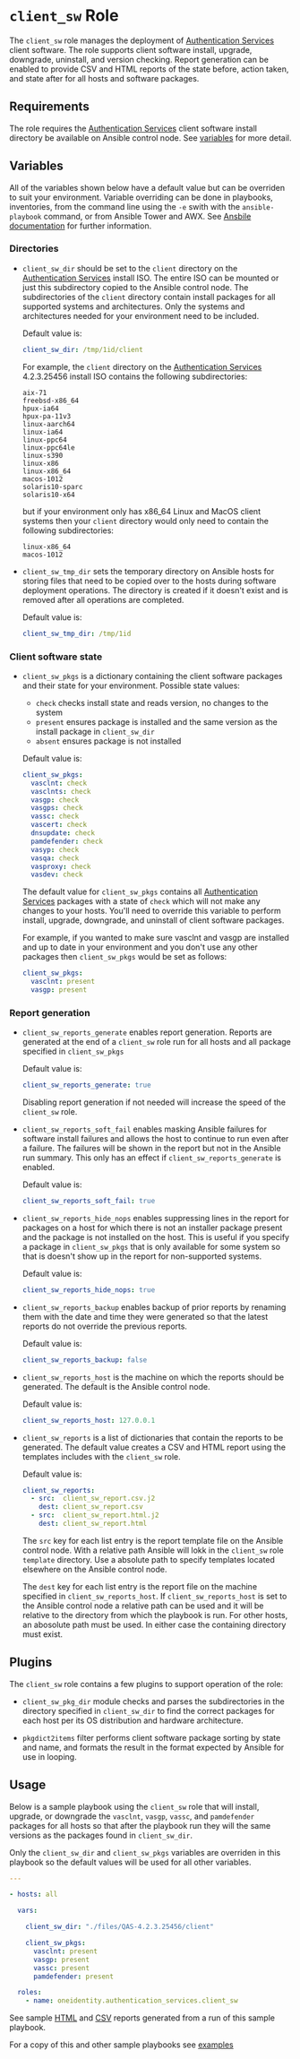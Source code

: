 # `client_sw` Role

The `client_sw` role manages the deployment of [Authentication Services](https://www.oneidentity.com/products/authentication-services/) client software.  The role supports client software install, upgrade, downgrade, uninstall, and version checking.  Report generation can be enabled to provide CSV and HTML reports of the state before, action taken, and state after for all hosts and software packages.

## Requirements

The role requires the [Authentication Services](https://www.oneidentity.com/products/authentication-services/) client software install directory be available on Ansible control node.  See [variables](##Variables) for more detail.

## Variables

All of the variables shown below have a default value but can be overriden to suit your environment.  Variable overriding can be done in playbooks, inventories, from the command line using the `-e` swith with the `ansible-playbook` command, or from Ansible Tower and AWX.  See [Ansbile documentation](https://docs.ansible.com/ansible/latest/user_guide/playbooks_variables.html) for further information. 

### Directories

* `client_sw_dir` should be set to the `client` directory on the [Authentication Services](https://www.oneidentity.com/products/authentication-services/) install ISO.  The entire ISO can be mounted or just this subdirectory copied to the Ansible control node.  The subdirectories of the `client` directory contain install packages for all supported systems and architectures.  Only the systems and architectures needed for your environment need to be included.   

    Default value is: 
    ```yaml
    client_sw_dir: /tmp/1id/client
    ```

    For example, the `client` directory on the [Authentication Services](https://www.oneidentity.com/products/authentication-services/) 4.2.3.25456 install ISO contains the following subdirectories:

    ```
    aix-71
    freebsd-x86_64
    hpux-ia64
    hpux-pa-11v3
    linux-aarch64
    linux-ia64
    linux-ppc64
    linux-ppc64le
    linux-s390
    linux-x86
    linux-x86_64
    macos-1012
    solaris10-sparc
    solaris10-x64
    ``` 

    but if your environment only has x86_64 Linux and MacOS client systems then your `client` directory would only need to contain the following subdirectories:

    ```
    linux-x86_64
    macos-1012
    ```

* `client_sw_tmp_dir` sets the temporary directory on Ansible hosts for storing files that need to be copied over to the hosts during software deployment operations.  The directory is created if it doesn't exist and is removed after all operations are completed.

    Default value is: 
    ```yaml
    client_sw_tmp_dir: /tmp/1id
    ```

### Client software state

* `client_sw_pkgs` is a dictionary containing the client software packages and their state for your environment.  Possible state values:

    * `check` checks install state and reads version, no changes to the system   
    * `present` ensures package is installed and the same version as the install package in `client_sw_dir`
    * `absent` ensures package is not installed

    Default value is:

    ```yaml
    client_sw_pkgs:
      vasclnt: check 
      vasclnts: check 
      vasgp: check 
      vasgps: check 
      vassc: check 
      vascert: check 
      dnsupdate: check 
      pamdefender: check 
      vasyp: check 
      vasqa: check 
      vasproxy: check 
      vasdev: check 
    ```

    The default value for `client_sw_pkgs` contains all [Authentication Services](https://www.oneidentity.com/products/authentication-services/) packages with a state of `check` which will not make any changes to your hosts.  You'll need to override this variable to perform install, upgrade, downgrade, and uninstall of client software packages. 

    For example, if you wanted to make sure vasclnt and vasgp are installed and up to date in your environment and you don't use any other packages then `client_sw_pkgs` would be set as follows:

    ```yaml
    client_sw_pkgs:
      vasclnt: present 
      vasgp: present 
    ```

### Report generation

* `client_sw_reports_generate` enables report generation.  Reports are generated at the end of a `client_sw` role run for all hosts and all package specified in `client_sw_pkgs`

  Default value is: 
  ```yaml
  client_sw_reports_generate: true
  ```

  Disabling report generation if not needed will increase the speed of the `client_sw` role.

* `client_sw_reports_soft_fail` enables masking Ansible failures for software install failures and allows the host to continue to run even after a failure.  The failures will be shown in the report but not in the Ansible run summary.  This only has an effect if `client_sw_reports_generate` is enabled.

  Default value is: 
  ```yaml
  client_sw_reports_soft_fail: true
  ```

* `client_sw_reports_hide_nops` enables suppressing lines in the report for packages on a host for which there is not an installer package present and the package is not installed on the host.  This is useful if you specify a package in `client_sw_pkgs` that is only available for some system so that is doesn't show up in the report for non-supported systems.

  Default value is: 
  ```yaml
  client_sw_reports_hide_nops: true
  ```

* `client_sw_reports_backup` enables backup of prior reports by renaming them with the date and time they were generated so that the latest reports do not override the previous reports.

  Default value is: 
  ```yaml
  client_sw_reports_backup: false
  ```

* `client_sw_reports_host` is the machine on which the reports should be generated.  The default is the Ansible control node.

  Default value is: 
  ```yaml
  client_sw_reports_host: 127.0.0.1
  ```

* `client_sw_reports` is a list of dictionaries that contain the reports to be generated.  The default value creates a CSV and HTML report using the templates includes with the `client_sw` role.

  Default value is:

  ```yaml
  client_sw_reports: 
    - src:  client_sw_report.csv.j2   
      dest: client_sw_report.csv
    - src:  client_sw_report.html.j2
      dest: client_sw_report.html
  ```
  
  The `src` key for each list entry is the report template file on the Ansible control node.  With a relative path Ansible will lokk in the `client_sw` role `template` directory.  Use a absolute path to specify templates located elsewhere on the Ansible control node.

  The `dest` key for each list entry is the report file on the machine specified in `client_sw_reports_host`.  If `client_sw_reports_host` is set to the Ansible control node a relative path can be used and it will be relative to the directory from which the playbook is run.  For other hosts, an abosolute path must be used.  In either case the containing directory must exist.

## Plugins

The `client_sw` role contains a few plugins to support operation of the role:

* `client_sw_pkg_dir` module checks and parses the subdirectories in the directory specified in `client_sw_dir` to find the correct packages for each host per its OS distribution and hardware architecture. 

* `pkgdict2items` filter performs client software package sorting by state and name, and formats the result in the format expected by Ansible for use in looping.

## Usage

Below is a sample playbook using the `client_sw` role that will install, upgrade, or downgrade the `vasclnt`, `vasgp`, `vassc`, and `pamdefender` packages for all hosts so that after the playbook run they will the same versions as the packages found in `client_sw_dir`. 

Only the `client_sw_dir` and `client_sw_pkgs` variables are overriden in this playbook so the default values will be used for all other variables.

```yaml
---

- hosts: all 

  vars:

    client_sw_dir: "./files/QAS-4.2.3.25456/client"

    client_sw_pkgs:
      vasclnt: present
      vasgp: present
      vassc: present
      pamdefender: present

  roles:
    - name: oneidentity.authentication_services.client_sw
```

See sample [HTML](http://htmlpreview.github.io/?https://github.com/OneIdentity/ansible-authentication-services/blob/master/docs/client_sw_report.html) and [CSV](client_sw_report.csv) reports generated from a run of this sample playbook.

For a copy of this and other sample playbooks see [examples](../examples/README.md)
